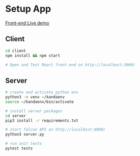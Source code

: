 # Setup App

[Front-end Live demo](https://kanda-fullstack.surge.sh/)

## Client

```sh
cd client
npm install && npm start

# Open and Test React front-end on http://localhost:3000/
```

## Server

```sh
# create and activate python env
python3 -m venv ~/kandaenv
source ~/kandaenv/bin/activate

# install server packages
cd server
pip3 install -r requirements.txt

# start falcon API on http://localhost:8000/
python3 server.py

# run unit tests
pytest tests
```
